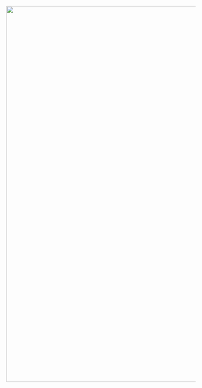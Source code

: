 <p align="center">
    <img width="1000" src="[https://i.ibb.co/GCY7P20/sp.png](https://media.discordapp.net/attachments/1015280748665770034/1289861568439521322/photo_2024-08-23_16-40-36.jpg?ex=66fa5cb2&is=66f90b32&hm=0530e2c2165d845f6b4337b58c49c103061271539a268666c1514f89275b3248&=&format=webp&width=985&height=554)" align="center">
</p>

